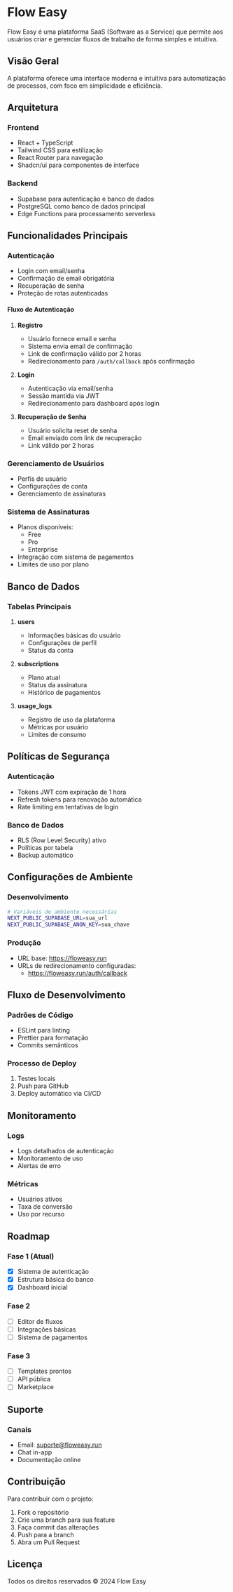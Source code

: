 # Flow Easy

Flow Easy é uma plataforma SaaS (Software as a Service) que permite aos usuários criar e gerenciar fluxos de trabalho de forma simples e intuitiva.

## Visão Geral

A plataforma oferece uma interface moderna e intuitiva para automatização de processos, com foco em simplicidade e eficiência.

## Arquitetura

### Frontend
- React + TypeScript
- Tailwind CSS para estilização
- React Router para navegação
- Shadcn/ui para componentes de interface

### Backend
- Supabase para autenticação e banco de dados
- PostgreSQL como banco de dados principal
- Edge Functions para processamento serverless

## Funcionalidades Principais

### Autenticação
- Login com email/senha
- Confirmação de email obrigatória
- Recuperação de senha
- Proteção de rotas autenticadas

#### Fluxo de Autenticação
1. **Registro**
   - Usuário fornece email e senha
   - Sistema envia email de confirmação
   - Link de confirmação válido por 2 horas
   - Redirecionamento para `/auth/callback` após confirmação

2. **Login**
   - Autenticação via email/senha
   - Sessão mantida via JWT
   - Redirecionamento para dashboard após login

3. **Recuperação de Senha**
   - Usuário solicita reset de senha
   - Email enviado com link de recuperação
   - Link válido por 2 horas

### Gerenciamento de Usuários
- Perfis de usuário
- Configurações de conta
- Gerenciamento de assinaturas

### Sistema de Assinaturas
- Planos disponíveis:
  - Free
  - Pro
  - Enterprise
- Integração com sistema de pagamentos
- Limites de uso por plano

## Banco de Dados

### Tabelas Principais
1. **users**
   - Informações básicas do usuário
   - Configurações de perfil
   - Status da conta

2. **subscriptions**
   - Plano atual
   - Status da assinatura
   - Histórico de pagamentos

3. **usage_logs**
   - Registro de uso da plataforma
   - Métricas por usuário
   - Limites de consumo

## Políticas de Segurança

### Autenticação
- Tokens JWT com expiração de 1 hora
- Refresh tokens para renovação automática
- Rate limiting em tentativas de login

### Banco de Dados
- RLS (Row Level Security) ativo
- Políticas por tabela
- Backup automático

## Configurações de Ambiente

### Desenvolvimento
```bash
# Variáveis de ambiente necessárias
NEXT_PUBLIC_SUPABASE_URL=sua_url
NEXT_PUBLIC_SUPABASE_ANON_KEY=sua_chave
```

### Produção
- URL base: https://floweasy.run
- URLs de redirecionamento configuradas:
  - https://floweasy.run/auth/callback

## Fluxo de Desenvolvimento

### Padrões de Código
- ESLint para linting
- Prettier para formatação
- Commits semânticos

### Processo de Deploy
1. Testes locais
2. Push para GitHub
3. Deploy automático via CI/CD

## Monitoramento

### Logs
- Logs detalhados de autenticação
- Monitoramento de uso
- Alertas de erro

### Métricas
- Usuários ativos
- Taxa de conversão
- Uso por recurso

## Roadmap

### Fase 1 (Atual)
- [x] Sistema de autenticação
- [x] Estrutura básica do banco
- [x] Dashboard inicial

### Fase 2
- [ ] Editor de fluxos
- [ ] Integrações básicas
- [ ] Sistema de pagamentos

### Fase 3
- [ ] Templates prontos
- [ ] API pública
- [ ] Marketplace

## Suporte

### Canais
- Email: suporte@floweasy.run
- Chat in-app
- Documentação online

## Contribuição

Para contribuir com o projeto:

1. Fork o repositório
2. Crie uma branch para sua feature
3. Faça commit das alterações
4. Push para a branch
5. Abra um Pull Request

## Licença

Todos os direitos reservados © 2024 Flow Easy
